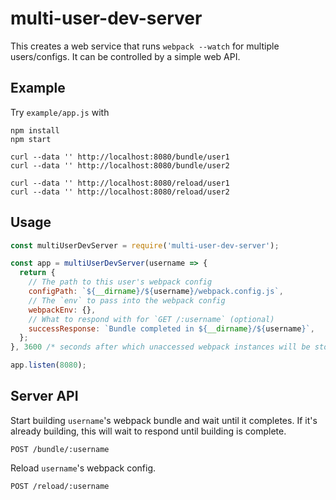 # multi-user-dev-server

This creates a web service that runs `webpack --watch` for multiple users/configs. It can be controlled by a simple web API.

## Example

Try `example/app.js` with

```
npm install
npm start

curl --data '' http://localhost:8080/bundle/user1
curl --data '' http://localhost:8080/bundle/user2

curl --data '' http://localhost:8080/reload/user1
curl --data '' http://localhost:8080/reload/user2
```

## Usage

```js
const multiUserDevServer = require('multi-user-dev-server');

const app = multiUserDevServer(username => {
  return {
    // The path to this user's webpack config
    configPath: `${__dirname}/${username}/webpack.config.js`,
    // The `env` to pass into the webpack config
    webpackEnv: {},
    // What to respond with for `GET /:username` (optional)
    successResponse: `Bundle completed in ${__dirname}/${username}`,
  };
}, 3600 /* seconds after which unaccessed webpack instances will be stopped */);

app.listen(8080);
```

## Server API

Start building `username`'s webpack bundle and wait until it completes. If it's already building, this will wait to respond until building is complete.

```
POST /bundle/:username
```


Reload `username`'s webpack config.

```
POST /reload/:username
```
